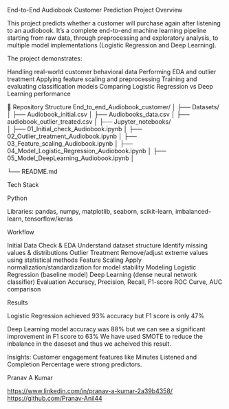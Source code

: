 End-to-End Audiobook Customer Prediction
Project Overview

This project predicts whether a customer will purchase again after listening to an audiobook. It’s a complete end-to-end machine learning pipeline starting from raw data, through preprocessing and exploratory analysis, to multiple model implementations (Logistic Regression and Deep Learning).

The project demonstrates:

Handling real-world customer behavioral data
Performing EDA and outlier treatment
Applying feature scaling and preprocessing
Training and evaluating classification models
Comparing Logistic Regression vs Deep Learning performance

📂 Repository Structure
End_to_end_Audiobook_customer/
│
├── Datasets/                         
│   ├── Audiobook_initial.csv
│   ├── Audiobooks_data.csv
│   ├── audiobook_outlier_treated.csv
│
├── Jupyter_notebooks/                
│   ├── 01_Initial_check_Audiobook.ipynb
│   ├── 02_Outlier_treatment_Audiobook.ipynb
│   ├── 03_Feature_scaling_Audiobook.ipynb
│   ├── 04_Model_Logistic_Regression_Audiobook.ipynb
│   ├── 05_Model_DeepLearning_Audiobook.ipynb
│

└── README.md

Tech Stack

Python

Libraries: pandas, numpy, matplotlib, seaborn, scikit-learn, imbalanced-learn, tensorflow/keras

 Workflow

Initial Data Check & EDA
Understand dataset structure
Identify missing values & distributions
Outlier Treatment
Remove/adjust extreme values using statistical methods
Feature Scaling
Apply normalization/standardization for model stability
Modeling
Logistic Regression (baseline model)
Deep Learning (dense neural network classifier)
Evaluation
Accuracy, Precision, Recall, F1-score
ROC Curve, AUC comparison

Results

Logistic Regression achieved 93% accuracy but F1 score is only 47%

Deep Learning model accuracy was 88% but we can see a significant improvement in F1 score to 63%
We have used SMOTE to reduce the inbalance in the daseset and thus we acheived this result.

Insights: Customer engagement features like Minutes Listened and Completion Percentage were strong predictors.




Pranav A Kumar

https://www.linkedin.com/in/pranav-a-kumar-2a39b4358/
https://github.com/Pranav-Anil44


